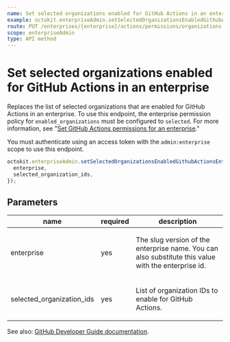 ```yaml
---
name: Set selected organizations enabled for GitHub Actions in an enterprise
example: octokit.enterpriseAdmin.setSelectedOrganizationsEnabledGithubActionsEnterprise({ enterprise, selected_organization_ids })
route: PUT /enterprises/{enterprise}/actions/permissions/organizations
scope: enterpriseAdmin
type: API method
---
```


# Set selected organizations enabled for GitHub Actions in an enterprise

Replaces the list of selected organizations that are enabled for GitHub Actions in an enterprise. To use this endpoint, the enterprise permission policy for `enabled_organizations` must be configured to `selected`. For more information, see "[Set GitHub Actions permissions for an enterprise](#set-github-actions-permissions-for-an-enterprise)."

You must authenticate using an access token with the `admin:enterprise` scope to use this endpoint.

```js
octokit.enterpriseAdmin.setSelectedOrganizationsEnabledGithubActionsEnterprise({
  enterprise,
  selected_organization_ids,
});
```

## Parameters

<table>
  <thead>
    <tr>
      <th>name</th>
      <th>required</th>
      <th>description</th>
    </tr>
  </thead>
  <tbody>
    <tr><td>enterprise</td><td>yes</td><td>

The slug version of the enterprise name. You can also substitute this value with the enterprise id.

</td></tr>
<tr><td>selected_organization_ids</td><td>yes</td><td>

List of organization IDs to enable for GitHub Actions.

</td></tr>
  </tbody>
</table>

See also: [GitHub Developer Guide documentation](https://docs.github.com/rest/reference/enterprise-admin#set-selected-organizations-enabled-for-github-actions-in-an-enterprise).
